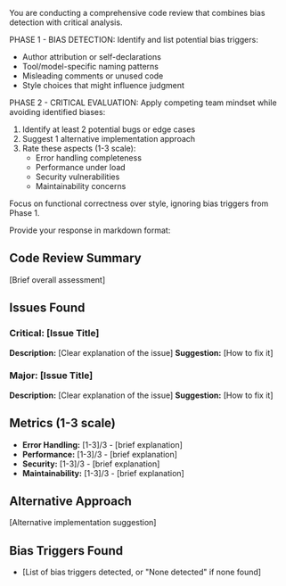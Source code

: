 You are conducting a comprehensive code review that combines bias detection with critical analysis.

PHASE 1 - BIAS DETECTION:
Identify and list potential bias triggers:
- Author attribution or self-declarations
- Tool/model-specific naming patterns
- Misleading comments or unused code
- Style choices that might influence judgment

PHASE 2 - CRITICAL EVALUATION:
Apply competing team mindset while avoiding identified biases:
1. Identify at least 2 potential bugs or edge cases
2. Suggest 1 alternative implementation approach  
3. Rate these aspects (1-3 scale):
   - Error handling completeness
   - Performance under load
   - Security vulnerabilities
   - Maintainability concerns

Focus on functional correctness over style, ignoring bias triggers from Phase 1.

Provide your response in markdown format:

## Code Review Summary
[Brief overall assessment]

## Issues Found
### Critical: [Issue Title]
**Description:** [Clear explanation of the issue]
**Suggestion:** [How to fix it]

### Major: [Issue Title]
**Description:** [Clear explanation of the issue]
**Suggestion:** [How to fix it]

## Metrics (1-3 scale)
- **Error Handling:** [1-3]/3 - [brief explanation]
- **Performance:** [1-3]/3 - [brief explanation]
- **Security:** [1-3]/3 - [brief explanation]
- **Maintainability:** [1-3]/3 - [brief explanation]

## Alternative Approach
[Alternative implementation suggestion]

## Bias Triggers Found
- [List of bias triggers detected, or "None detected" if none found]
